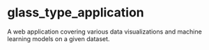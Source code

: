 # glass_type_application
A web application covering various data visualizations and machine learning models on a given dataset.
